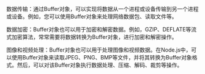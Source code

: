 数据传输：通过Buffer对象，可以实现将数据从一个进程或设备传输到另一个进程或设备。例如，您可以使用Buffer对象来处理网络数据包、读取文件等。

数据加密：Buffer对象也可以用于加密和解密数据。例如，GZIP、DEFLATE等流式加密算法，常常需要将数据转换为Buffer对象，进行加密和解密操作。

图像和视频处理：Buffer对象也可以用于处理图像和视频数据。在Node.js中，可以使用Buffer对象来读取JPEG、PNG、BMP等文件，并将其转换为Buffer对象格式。然后，可以对该Buffer对象执行数据处理、压缩、解码、裁剪等操作。